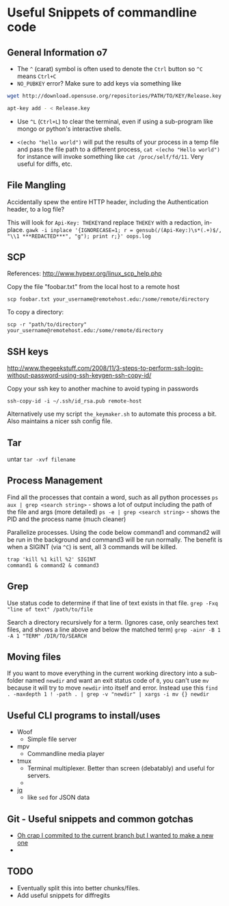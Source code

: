 # Useful Snippets of commandline code

## General Information o7

* The `^` (carat) symbol is often used to denote the `Ctrl` button so `^C` means `Ctrl+C`
* `NO_PUBKEY` error? Make sure to add keys via something like 
  
```bash
wget http://download.opensuse.org/repositories/PATH/TO/KEY/Release.key

apt-key add - < Release.key
```

* Use `^L` (`Ctrl+L`) to clear the terminal, even if using a sub-program like mongo or python's interactive shells.

* `<(echo "hello world")` will put the results of your process in a temp file and pass the file path to a different process, `cat <(echo "Hello world")` for instance will invoke something like `cat /proc/self/fd/11`. Very useful for diffs, etc.

## File Mangling

Accidentally spew the entire HTTP header, including the Authentication header, to a log file?

This will look for `Api-Key: THEKEY`and replace `THEKEY` with a redaction, in-place.
`gawk -i inplace '{IGNORECASE=1; r = gensub(/(Api-Key:)\s*(.+)$/, "\\1 ***REDACTED***", "g"); print r;}' oops.log`

## SCP

References: http://www.hypexr.org/linux_scp_help.php

Copy the file "foobar.txt" from the local host to a remote host

`scp foobar.txt your_username@remotehost.edu:/some/remote/directory`

To copy a directory:

`scp -r "path/to/directory" your_username@remotehost.edu:/some/remote/directory`

## SSH keys

http://www.thegeekstuff.com/2008/11/3-steps-to-perform-ssh-login-without-password-using-ssh-keygen-ssh-copy-id/

Copy your ssh key to another machine to avoid typing in passwords

`ssh-copy-id -i ~/.ssh/id_rsa.pub remote-host`

Alternatively use my script `the_keymaker.sh` to automate this process a bit. Also maintains a nicer ssh config file.


## Tar

untar
`tar -xvf filename`

## Process Management

Find all the processes that contain a word, such as all python processes
`ps aux | grep <search string>` - shows a lot of output including the path of the file and args (more detailed)
`ps -e | grep <search string>` - shows the PID and the process name (much cleaner)

Parallelize processes.
Using the code below command1 and command2 will be run in the background and command3 will be run normally. The benefit is when a SIGINT (via `^C`) is sent, all 3 commands will be killed.
```
trap 'kill %1 kill %2' SIGINT
command1 & command2 & command3
```

## Grep

Use status code to determine if that line of text exists in that file.
`grep -Fxq "line of text" /path/to/file` 

Search a directory recursively for a term. (Ignores case, only searches text files, and shows a line above and below the matched term)
`grep -ainr -B 1 -A 1 "TERM" /DIR/TO/SEARCH`

## Moving files
If you want to move everything in the current working directory into a sub-folder named `newdir` and want an exit status code of `0`, you can't use `mv` because it will try to move `newdir` into itself and error. Instead use this
`find . -maxdepth 1 ! -path . | grep -v "newdir" | xargs -i mv {} newdir`

## Useful CLI programs to install/uses

* Woof
  * Simple file server
* mpv
  * Commandline media player
* tmux
  * Terminal multiplexer. Better than screen (debatably) and useful for servers.
  * 
* [jq](https://stedolan.github.io/jq/download/)
  * like `sed` for JSON data
  

## Git - Useful snippets and common gotchas

* [Oh crap I commited to the current branch but I wanted to make a new one](http://stackoverflow.com/questions/1628563/move-the-most-recent-commits-to-a-new-branch-with-git)
* 

## TODO

* Eventually split this into better chunks/files.
* Add useful snippets for diffregits
